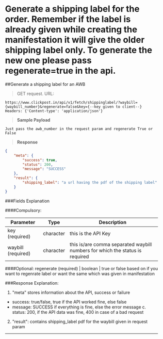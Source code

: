 # Generate a shipping label for the order. Remember if the label is already given while creating the manifestation it will give the older shipping label only. To generate the new one please pass regenerate=true in the api.

##Generate a shipping label for an AWB

>GET request. URL:

```
https://www.clickpost.in/api/v1/fetch/shippinglabel/?waybill={waybill_number}&regenerate=false&key={--key given to client--}
Headers: {'Content-type': 'application/json'}
```

>__Sample Payload__
```
Just pass the awb_number in the request param and regenerate True or False
```

>__Response__

```json
{
    "meta": {
        "success": true,
        "status": 200,
        "message": "SUCCESS"
    },
    "result": {
        "shipping_label": "a url having the pdf of the shipping label"
    }
}
```

###Fields Explanation

####Compulsory:

Parameter | Type | Description
--------- | ---- | -----------
key (required) | character | this is the API Key
waybill (required) | character | this is/are comma separated waybill numbers for which the status is required

####Optional:
regenerate (required) | boolean | true or false based on if you want to regenrate label or want the same which was given in manifestation

###Response Explanation:

1. "meta" stores information about the API, success or failure
  - success: true/false, true if the API worked fine, else false
  - message: SUCCESS if everything is fine, else the error message c. status: 200, if the API data was fine, 400 in case of a bad request
2. "result": contains shipping_label pdf for the waybill given in request param       
------
